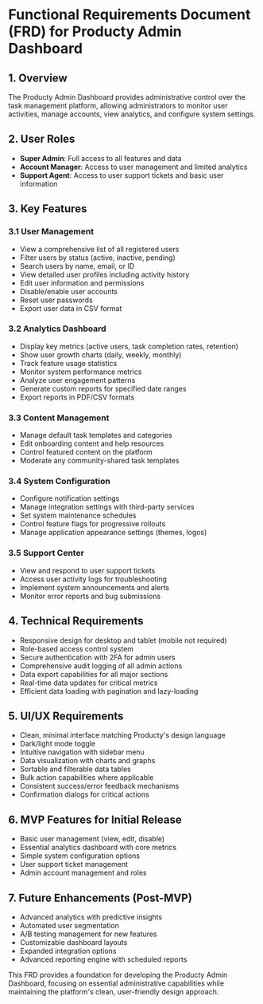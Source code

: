 # Functional Requirements Document (FRD) for Producty Admin Dashboard

## 1. Overview

The Producty Admin Dashboard provides administrative control over the task management platform, allowing administrators to monitor user activities, manage accounts, view analytics, and configure system settings.

## 2. User Roles

- **Super Admin**: Full access to all features and data
- **Account Manager**: Access to user management and limited analytics
- **Support Agent**: Access to user support tickets and basic user information

## 3. Key Features

### 3.1 User Management

- View a comprehensive list of all registered users
- Filter users by status (active, inactive, pending)
- Search users by name, email, or ID
- View detailed user profiles including activity history
- Edit user information and permissions
- Disable/enable user accounts
- Reset user passwords
- Export user data in CSV format

### 3.2 Analytics Dashboard

- Display key metrics (active users, task completion rates, retention)
- Show user growth charts (daily, weekly, monthly)
- Track feature usage statistics
- Monitor system performance metrics
- Analyze user engagement patterns
- Generate custom reports for specified date ranges
- Export reports in PDF/CSV formats

### 3.3 Content Management

- Manage default task templates and categories
- Edit onboarding content and help resources
- Control featured content on the platform
- Moderate any community-shared task templates

### 3.4 System Configuration

- Configure notification settings
- Manage integration settings with third-party services
- Set system maintenance schedules
- Control feature flags for progressive rollouts
- Manage application appearance settings (themes, logos)

### 3.5 Support Center

- View and respond to user support tickets
- Access user activity logs for troubleshooting
- Implement system announcements and alerts
- Monitor error reports and bug submissions

## 4. Technical Requirements

- Responsive design for desktop and tablet (mobile not required)
- Role-based access control system
- Secure authentication with 2FA for admin users
- Comprehensive audit logging of all admin actions
- Data export capabilities for all major sections
- Real-time data updates for critical metrics
- Efficient data loading with pagination and lazy-loading

## 5. UI/UX Requirements

- Clean, minimal interface matching Producty's design language
- Dark/light mode toggle
- Intuitive navigation with sidebar menu
- Data visualization with charts and graphs
- Sortable and filterable data tables
- Bulk action capabilities where applicable
- Consistent success/error feedback mechanisms
- Confirmation dialogs for critical actions

## 6. MVP Features for Initial Release

- Basic user management (view, edit, disable)
- Essential analytics dashboard with core metrics
- Simple system configuration options
- User support ticket management
- Admin account management and roles

## 7. Future Enhancements (Post-MVP)

- Advanced analytics with predictive insights
- Automated user segmentation
- A/B testing management for new features
- Customizable dashboard layouts
- Expanded integration options
- Advanced reporting engine with scheduled reports

This FRD provides a foundation for developing the Producty Admin Dashboard, focusing on essential administrative capabilities while maintaining the platform's clean, user-friendly design approach.
